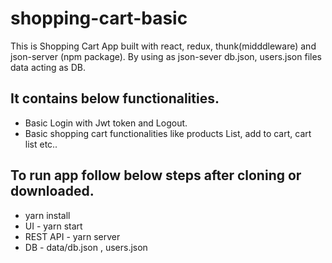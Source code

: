# shopping-cart-basic
This is Shopping Cart App built with react, redux, thunk(midddleware) and json-server (npm package). By using as json-sever db.json, users.json files data acting as DB.

## It contains below functionalities.
  * Basic Login with Jwt token and Logout.
  * Basic shopping cart functionalities like products List, add to cart, cart list etc..

## To run app follow below steps after cloning or downloaded.
  * yarn install
  * UI - yarn start
  * REST API - yarn server
  * DB - data/db.json , users.json
